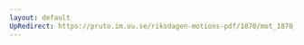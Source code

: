 ```yaml
---
layout: default
UpRedirect: https://pruto.im.uu.se/riksdagen-motions-pdf/1870/mot_1870__ak__207.pdf
---
```

